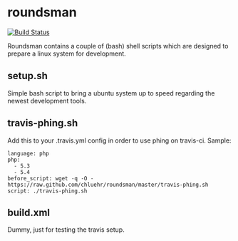 roundsman
=========

[![Build Status](https://secure.travis-ci.org/chluehr/roundsman.png)](http://travis-ci.org/chluehr/roundsman)

Roundsman contains a couple of (bash) shell scripts which
are designed to prepare a linux system for development.

setup.sh
--------
Simple bash script to bring a ubuntu system up to speed regarding the newest development tools.

travis-phing.sh
---------------
Add this to your .travis.yml config in order to use phing on travis-ci.
Sample:

    language: php
    php:
      - 5.3
      - 5.4
    before_script: wget -q -O - https://raw.github.com/chluehr/roundsman/master/travis-phing.sh
    script: ./travis-phing.sh


build.xml
---------
Dummy, just for testing the travis setup.


